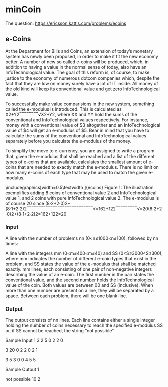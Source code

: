 # minCoin

The question:
https://ericsson.kattis.com/problems/ecoins



## e-Coins
At the Department for Bills and Coins, an extension of today’s monetary system has newly been proposed, in order to make it fit the new economy better. A number of new so called e-coins will be produced, which, in addition to having a value in the normal sense of today, also have an InfoTechnological value. The goal of this reform is, of course, to make justice to the economy of numerous dotcom companies which, despite the fact that they are low on money surely have a lot of IT inside. All money of the old kind will keep its conventional value and get zero InfoTechnological value.

To successfully make value comparisions in the new system, something called the e-modulus is introduced. This is calculated as X2+Y2‾‾‾‾‾‾‾‾√X2+Y2, where XX and YY hold the sums of the conventional and InfoTechnological values respectively. For instance, money with a conventional value of $3 altogether and an InfoTechnological value of $4 will get an e-modulus of $5. Bear in mind that you have to calculate the sums of the conventional and InfoTechnological values separately before you calculate the e-modulus of the money.

To simplify the move to e-currency, you are assigned to write a program that, given the e-modulus that shall be reached and a list of the different types of e-coins that are available, calculates the smallest amount of e-coins that are needed to exactly match the e-modulus. There is no limit on how many e-coins of each type that may be used to match the given e-modulus.

\includegraphics[width=0.5\textwidth ]{ecoins}
Figure 1: The illustration exemplifies adding 8 coins of conventional value 2 and InfoTechnological value 1, and 2 coins with pure InfoTechnological value 2. The e-modulus is of course 20 since (8⋅2+2⋅0)2+(8⋅1+2⋅2)2‾‾‾‾‾‾‾‾‾‾‾‾‾‾‾‾‾‾‾‾‾‾‾‾‾‾‾‾√=162+122‾‾‾‾‾‾‾‾‾√=20(8⋅2+2⋅0)2+(8⋅1+2⋅2)2=162+122=20

### Input
A line with the number of problems nn (0<n≤1000<n≤100), followed by nn times:

A line with the integers mm (0<m≤400<m≤40) and SS (0<S≤3000<S≤300), where mm indicates the number of different e-coin types that exist in the problem, and SS states the value of the e-modulus that shall be matched exactly.
mm lines, each consisting of one pair of non-negative integers describing the value of an e-coin. The first number in the pair states the conventional value, and the second number holds the InfoTechnological value of the coin. Both values are between 00 and SS (inclusive).
When more than one number are present on a line, they will be separated by a space. Between each problem, there will be one blank line.

### Output
The output consists of nn lines. Each line contains either a single integer holding the number of coins necessary to reach the specified e-modulus SS or, if SS cannot be reached, the string “not possible”.





Sample Input 1
3
2 5
0 2
2 0

3 20
0 2
2 0
2 1

3 5
3 0
0 4
5 5


Sample Output 1

not possible
10
2
